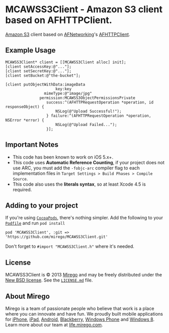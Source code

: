 # MCAWSS3Client - Amazon S3 client based on AFHTTPClient.

[Amazon S3](http://aws.amazon.com/s3/) client based on [AFNetworking](https://github.com/AFNetworking/AFNetworking)'s [AFHTTPClient](http://afnetworking.github.com/AFNetworking/Classes/AFHTTPClient.html).

## Example Usage

```objc
MCAWSS3Client* client = [[MCAWSS3Client alloc] init];
[client setAccessKey:@"..."];
[client setSecretKey:@"..."];
[client setBucket:@"the-bucket"];

[client putObjectWithData:imageData
                      key:key
                 mimeType:@"image/jpg"
               permission:MCAWSS3ObjectPermissionsPrivate
                  success:^(AFHTTPRequestOperation *operation, id responseObject) {
                      NSLog(@"Upload Successful!");
                  } failure:^(AFHTTPRequestOperation *operation, NSError *error) {
                      NSLog(@"Upload Failed...");
                  }];
```


## Important Notes

- This code has been known to work on iOS 5.x+.
- This code uses **Automatic Reference Counting**, if your project does not use ARC, you must add the `-fobjc-arc` compiler flag to each implementation files in `Target Settings > Build Phases > Compile Source`.
- This code also uses the **literals syntax**, so at least Xcode 4.5 is required.


## Adding to your project

If you're using [`CocoaPods`](http://cocoapods.org/), there's nothing simpler.
Add the following to your [`Podfile`](http://docs.cocoapods.org/podfile.html)
and run `pod install`

```
pod 'MCAWSS3Client', :git => 'https://github.com/mirego/MCAWSS3Client.git'
```

Don't forget to `#import "MCAWSS3Client.h"` where it's needed.

## License

MCAWSS3Client is © 2013 [Mirego](http://www.mirego.com) and may be freely
distributed under the [New BSD license](http://opensource.org/licenses/BSD-3-Clause).
See the [`LICENSE.md`](https://github.com/mirego/MCAWSS3Client/blob/master/LICENSE.md) file.

## About Mirego

Mirego is a team of passionate people who believe that work is a place where you can innovate and have fun.
We proudly built mobile applications for
[iPhone](http://mirego.com/en/iphone-app-development/ "iPhone application development"),
[iPad](http://mirego.com/en/ipad-app-development/ "iPad application development"),
[Android](http://mirego.com/en/android-app-development/ "Android application development"),
[Blackberry](http://mirego.com/en/blackberry-app-development/ "Blackberry application development"),
[Windows Phone](http://mirego.com/en/windows-phone-app-development/ "Windows Phone application development") and
[Windows 8](http://mirego.com/en/windows-8-app-development/ "Windows 8 application development").
Learn more about our team at [life.mirego.com](http://life.mirego.com "Join our mobile design and development team").